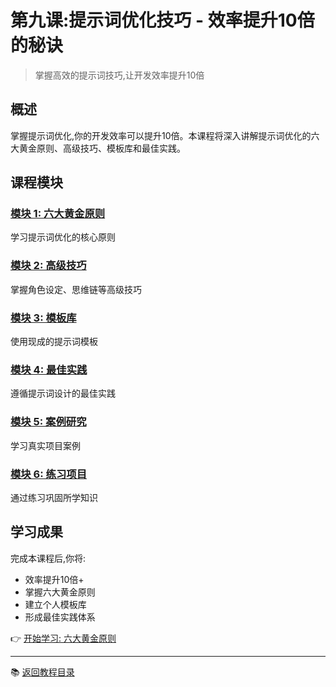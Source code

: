# 第九课:提示词优化技巧 - 效率提升10倍的秘诀

> 掌握高效的提示词技巧,让开发效率提升10倍

## 概述

掌握提示词优化,你的开发效率可以提升10倍。本课程将深入讲解提示词优化的六大黄金原则、高级技巧、模板库和最佳实践。

## 课程模块

### [模块 1: 六大黄金原则](./09-提示词优化技巧/01-六大原则.md)
学习提示词优化的核心原则

### [模块 2: 高级技巧](./09-提示词优化技巧/02-高级技巧.md)
掌握角色设定、思维链等高级技巧

### [模块 3: 模板库](./09-提示词优化技巧/03-模板库.md)
使用现成的提示词模板

### [模块 4: 最佳实践](./09-提示词优化技巧/04-最佳实践.md)
遵循提示词设计的最佳实践

### [模块 5: 案例研究](./09-提示词优化技巧/05-案例研究.md)
学习真实项目案例

### [模块 6: 练习项目](./09-提示词优化技巧/06-练习项目.md)
通过练习巩固所学知识

## 学习成果

完成本课程后,你将:
- 效率提升10倍+
- 掌握六大黄金原则
- 建立个人模板库
- 形成最佳实践体系

👉 [开始学习: 六大黄金原则](./09-提示词优化技巧/01-六大原则.md)

---

📚 [返回教程目录](../README.md)
